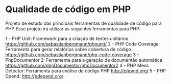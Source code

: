 Qualidade de código em PHP
==========================

Projeto de estudo das principais ferramentas de qualidade de código para PHP
Esse projeto irá utilizar as seguintes ferramentas para PHP:

1 - PHP Unit: Framework para a criação de testes unitários. 
    https://github.com/sebastianbergmann/phpunit/
2 - PHP Code Coverage: Ferramenta para gerar relatórios sobre cobertura de código
    https://github.com/sebastianbergmann/php-code-coverage
3 - PhpDocumentor 2: Ferramenta para a geração de documentão automática
    https://github.com/phpDocumentor/phpDocumentor2
4 - PHP Mess Detector: Ferramenta para análise de código PHP
    http://phpmd.org/
5 - PHP Dpend:
    http://pdepend.org/
